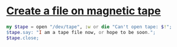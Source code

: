 [1]: https://rosettacode.org/wiki/Create_a_file_on_magnetic_tape

# [Create a file on magnetic tape][1]

```raku
my $tape = open "/dev/tape", :w or die "Can't open tape: $!";
$tape.say: "I am a tape file now, or hope to be soon.";
$tape.close;
```